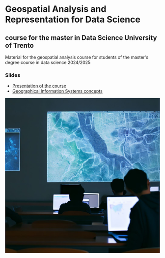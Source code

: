 # Geospatial Analysis and Representation for Data Science

## course for the master in Data Science University of Trento

Material for the geospatial analysis course for students of the master's degree course in data science 2024/2025


### Slides
- [Presentation of the course](https://docs.google.com/presentation/d/1AWuOK7_o3tprFqhYyh_Lm8j0sw0rXXUyMUBedKL9mxQ/pub?start=false&loop=false&delayms=3000)
- [Geographical Information Systems concepts
]()


![](images/cover.jpg)



